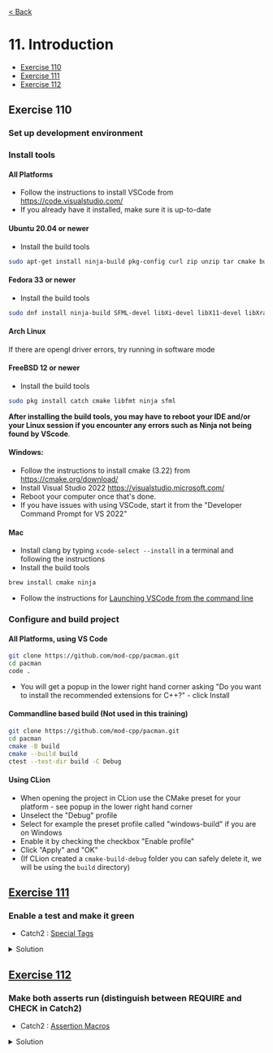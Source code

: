 [< Back](README.md)

# 11. Introduction

* [Exercise 110](#exercise-110)
* [Exercise 111](#exercise-111)
* [Exercise 112](#exercise-112)

## Exercise 110
### Set up development environment

### Install tools

#### All Platforms

* Follow the instructions to install VSCode from https://code.visualstudio.com/
* If you already have it installed, make sure it is up-to-date

#### Ubuntu 20.04 or newer

* Install the build tools
```bash
sudo apt-get install ninja-build pkg-config curl zip unzip tar cmake build-essential libx11-dev libxrandr-dev libxi-dev libudev-dev libgl1-mesa-dev clang-12 g++-10
```

#### Fedora 33 or newer

* Install the build tools
```bash
sudo dnf install ninja-build SFML-devel libXi-devel libX11-devel libXrandr-devel mesa-libGL-devel systemd-devel
```

#### Arch Linux

If there are opengl driver errors, try running in software mode

#### FreeBSD 12 or newer

* Install the build tools
```bash
sudo pkg install catch cmake libfmt ninja sfml
```

**After installing the build tools, you may have to reboot your IDE and/or your Linux
session if you encounter any errors such as Ninja not being found by VScode**.

#### Windows:

* Follow the instructions to install cmake (3.22) from https://cmake.org/download/
* Install Visual Studio 2022 https://visualstudio.microsoft.com/
* Reboot your computer once that's done.
* If you have issues with using VSCode, start it from the "Developer Command Prompt for VS 2022"

#### Mac

* Install clang by typing `xcode-select --install` in a terminal and following the instructions
* Install the build tools
```bash
brew install cmake ninja
```
* Follow the instructions for [Launching VSCode from the command line][4]

### Configure and build project

#### All Platforms, using VS Code

```bash
git clone https://github.com/mod-cpp/pacman.git
cd pacman
code .
```

* You will get a popup in the lower right hand corner asking "Do you want to install the recommended extensions for C++?" - click Install

#### Commandline based build (Not used in this training)

```bash
git clone https://github.com/mod-cpp/pacman.git
cd pacman
cmake -B build
cmake --build build
ctest --test-dir build -C Debug
```

#### Using CLion

* When opening the project in CLion use the CMake preset for your platform - see popup in the lower right hand corner
* Unselect the "Debug" profile
* Select for example the preset profile called "windows-build" if you are on Windows
* Enable it by checking the checkbox "Enable profile"
* Click "Apply" and "OK"
* (If CLion created a `cmake-build-debug` folder you can safely delete it, we will be using the `build` directory)

## [Exercise 111][1]
### Enable a test and make it green

* Catch2 : [Special Tags][3]

<details>
   <summary>Solution</summary>

```cpp
TEST_CASE("Exercise 111 : Enable a test and make it green", "[11]") {
  REQUIRE(true == true);
}
```
</details>

## [Exercise 112][1]
### Make both asserts run (distinguish between REQUIRE and CHECK in Catch2)

* Catch2 : [Assertion Macros][2]

<details>
   <summary>Solution</summary>

```cpp
TEST_CASE("Exercise 112 : Make both asserts run (distinguish between REQUIRE and CHECK in Catch2)", "[11]") {
  CHECK(true == true);
  CHECK(true == true);
}
```
</details>

[1]: 11_exercises.cpp
[2]: https://github.com/catchorg/Catch2/blob/v2.x/docs/assertions.md
[3]: https://github.com/catchorg/Catch2/blob/v2.x/docs/test-cases-and-sections.md#special-tags
[4]: https://code.visualstudio.com/docs/setup/mac#_launching-from-the-command-line
